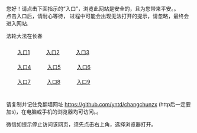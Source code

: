 您好！请点击下面指示的“入口”，浏览此网站是安全的，且为您带来平安。。 <br/>
点击入口后，请耐心等待， 过程中可能会出现无法打开的提示，请忽略，最终会进入网站. </br>

法轮大法在长春<br/>
<div style="padding:10px"><a style="margin:20px" target="_blank" href="https://d22p0slg1mi887.cloudfront.net/2Qpsp?tznjdfc" id="ccLink1" rel="nofollow">入口1</a> <a target="_blank" style="margin:20px" href="https://d1q7kzsuwd9qfs.cloudfront.net/2Qpsp?vqwbzyxj" id="ccLink2" rel="nofollow">入口2</a> <a style="margin:20px" target="_blank" href="https://d2p97ul03kflgc.cloudfront.net/2Qpsp?yikzurvq" id="ccLink3" rel="nofollow">入口3</a></div>

<div style="padding:10px" ><a style="margin:20px" target="_blank" href="https://d22p0slg1mi887.cloudfront.net/2Qpsp?tznjdfc" id="ccLink4" rel="nofollow">入口4</a> <a style="margin:20px" href="https://d1q7kzsuwd9qfs.cloudfront.net/2Qpsp?vqwbzyxj" target="_blank" id="ccLink5" rel="nofollow">入口5</a> <a style="margin:20px" href="https://d2p97ul03kflgc.cloudfront.net/2Qpsp?yikzurvq" target="_blank" id="ccLink6" rel="nofollow">入口6</a></div>

<div style="padding:10px"><a style="margin:20px" target="_blank" href="https://d22p0slg1mi887.cloudfront.net/2Qpsp?tznjdfc" id="ccLink7" rel="nofollow">入口7</a> <a style="margin:20px" href="https://d1q7kzsuwd9qfs.cloudfront.net/2Qpsp?vqwbzyxj" target="_blank" id="ccLink8" rel="nofollow">入口8</a> <a style="margin:20px" target="_blank" href="https://d2p97ul03kflgc.cloudfront.net/2Qpsp?yikzurvq" id="ccLink9" rel="nofollow">入口9</a></div>

<br/>



请复制并记住免翻墙网址 https://github.com/yntd/changchunzx (http后一定要加s)，在电脑或手机的浏览器均可访问。。<br/>

微信如提示停止访问该网页，须先点击右上角，选择浏览器打开。
